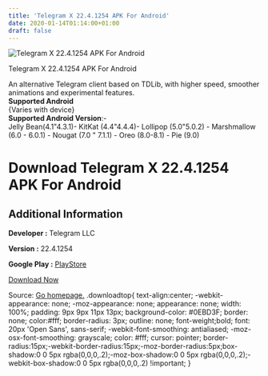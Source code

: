 ```yaml
---
title: 'Telegram X 22.4.1254 APK For Android'
date: 2020-01-14T01:14:00+01:00
draft: false
---
```


![Telegram X 22.4.1254 APK For Android](https://i0.wp.com/apkhome.net/wp-content/uploads/2020/01/Telegram-X-22.4.1254.png "Telegram X 22.4.1254 APK For Android")

  

Telegram X 22.4.1254 APK For Android

An alternative Telegram client based on TDLib, with higher speed, smoother animations and experimental features.  
**Supported Android**  
{Varies with device}  
**Supported Android Version**:-  
Jelly Bean(4.1"4.3.1)- KitKat (4.4"4.4.4)- Lollipop (5.0"5.0.2) - Marshmallow (6.0 - 6.0.1) - Nougat (7.0 " 7.1.1) - Oreo (8.0-8.1) - Pie (9.0)

Download Telegram X 22.4.1254 APK For Android
=============================================

Additional Information
----------------------

**Developer :** Telegram LLC

**Version :** 22.4.1254

**Google Play :** [PlayStore](https://play.google.com/store/apps/details?id=org.thunderdog.challegram)

  

[Download Now](https://store4app.co/post/telegram-x-22-4-1254-apk-for-android_1578937261)

  
Source: [Go homepage.](https://store4app.co/post/telegram-x-22-4-1254-apk-for-android_1578937261) .downloadtop{ text-align:center; -webkit-appearance: none; -moz-appearance: none; appearance: none; width: 100%; padding: 9px 9px 11px 13px; background-color: #0EBD3F; border: none; color:#fff; border-radius: 3px; outline: none; font-weight;bold; font: 20px 'Open Sans', sans-serif; -webkit-font-smoothing: antialiased; -moz-osx-font-smoothing: grayscale; color: #fff; cursor: pointer; border-radius:15px;-webkit-border-radius:15px;-moz-border-radius:5px;box-shadow:0 0 5px rgba(0,0,0,.2);-moz-box-shadow:0 0 5px rgba(0,0,0,.2);-webkit-box-shadow:0 0 5px rgba(0,0,0,.2) !important; }
